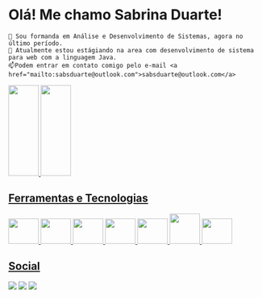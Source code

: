# Olá! Me chamo Sabrina Duarte!

  
   
    🌱 Sou formanda em Análise e Desenvolvimento de Sistemas, agora no último período.
    🔭 Atualmente estou estágiando na area com desenvolvimento de sistema para web com a linguagem Java.
    📫Podem entrar em contato comigo pelo e-mail <a href="mailto:sabsduarte@outlook.com">sabsduarte@outlook.com</a>


<div>
<a href="https://github.com/saduarte">
<img height="180em" src="https://github-readme-stats.vercel.app/api/top-langs/?username=saduarte&layout=compact&langs_count=7&theme=buefy" style="max-width: 100%;" width="60" height="50"/>
<img height="180em" src="https://github-readme-stats.vercel.app/api?username=saduarte&show_icons=true&theme=buefy&include_all_commits=true&count_private=true" style="max-width: 100%;" width="60" height="50"/> 
</div>

## Ferramentas e Tecnologias

<img src="https://cdn.jsdelivr.net/gh/devicons/devicon/icons/git/git-plain.svg" width="60" height="50"/> <img src="https://cdn.jsdelivr.net/gh/devicons/devicon/icons/github/github-original-wordmark.svg" width="60" height="50"/>
<img src="https://cdn.jsdelivr.net/gh/devicons/devicon/icons/html5/html5-original-wordmark.svg" width="60" height="50"/>
<img src="https://cdn.jsdelivr.net/gh/devicons/devicon/icons/angularjs/angularjs-original.svg" width="60" height="50"/>
<img src="https://cdn.jsdelivr.net/gh/devicons/devicon/icons/spring/spring-original.svg" width="60" height="50"/>
<img src="https://cdn.jsdelivr.net/gh/devicons/devicon/icons/mysql/mysql-original-wordmark.svg" width="60" height="60"/> 
<img src="https://cdn.jsdelivr.net/gh/devicons/devicon/icons/java/java-original-wordmark.svg" width="60" height="50"/>


## Social
<div>
<a href="https://instagram.com/eusabbrina" target="_blank"><img src="https://img.shields.io/badge/-Instagram-%23E4405F?style=for-the-badge&logo=instagram&logoColor=white" target="_blank"></a>
<a href="https://www.linkedin.com/in/sabsduarte" target="_blank"><img src="https://img.shields.io/badge/-LinkedIn-%230077B5?style=for-the-badge&logo=linkedin&logoColor=white" target="_blank"></a> 
<a href="https://api.whatsapp.com/send?phone=5531990676226"><img src="https://img.shields.io/badge/WhatsApp-25D366?style=for-the-badge&amp;logo=whatsapp&amp;logoColor=white" style="max-width: 100%;"></a> 
</div>



<!--
**saduarte/saduarte** is a ✨ _special_ ✨ repository because its `README.md` (this file) appears on your GitHub profile.

Here are some ideas to get you started:

- 🔭 I’m currently working on ...
- 🌱 I’m currently learning ...
- 👯 I’m looking to collaborate on ...
- 🤔 I’m looking for help with ...
- 💬 Ask me about ...
- 📫 How to reach me: ...
- 😄 Pronouns: ...
- ⚡ Fun fact: ...
-->
